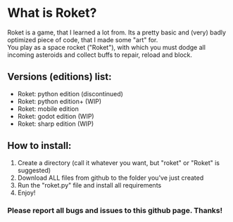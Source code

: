 # What is Roket?  
  Roket is a game, that I learned a lot from. Its a pretty basic and (very) badly optimized piece of code, that I made some "art" for.  
  You play as a space rocket ("Roket"), with which you must dodge all incoming asteroids and collect buffs to repair, reload and block.  

## Versions (editions) list:  
  - Roket: python edition (discontinued)
  - Roket: python edition+ (WIP)  
  - Roket: mobile edition  
  - Roket: godot edition (WIP)
  - Roket: sharp edition (WIP)  

## How to install:  
  1. Create a directory (call it whatever you want, but "roket" or "Roket" is suggested)  
  2. Download ALL files from github to the folder you've just created  
  3. Run the "roket.py" file and install all requirements
  4. Enjoy!  

### Please report all bugs and issues to this github page. Thanks!  

